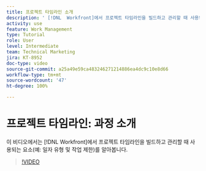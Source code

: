 ```yaml
---
title: 프로젝트 타임라인 소개
description: ' [!DNL  Workfront]에서 프로젝트 타임라인을 빌드하고 관리할 때 사용되는 요소(예: 일자 유형 및 작업 제한)를 알아봅니다.'
activity: use
feature: Work Management
type: Tutorial
role: User
level: Intermediate
team: Technical Marketing
jira: KT-8952
doc-type: video
source-git-commit: a25a49e59ca483246271214886ea4dc9c10e8d66
workflow-type: tm+mt
source-wordcount: '47'
ht-degree: 100%

---
```


# 프로젝트 타임라인: 과정 소개

이 비디오에서는 [!DNL  Workfront]에서 프로젝트 타임라인을 빌드하고 관리할 때 사용되는 요소(예: 일자 유형 및 작업 제한)를 알아봅니다.

>[!VIDEO](https://video.tv.adobe.com/v/335212/?quality=12&learn=on)
